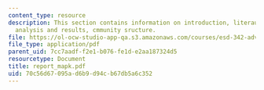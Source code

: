 ```yaml
---
content_type: resource
description: This section contains information on introduction, literaure review,
  analysis and results, cmmunity sructure.
file: https://ol-ocw-studio-app-qa.s3.amazonaws.com/courses/esd-342-advanced-system-architecture-spring-2006/70c56d67095ad6b9d94cb67db5a6c352_report_mapk.pdf
file_type: application/pdf
parent_uid: 7cc7aadf-f2e1-b076-fe1d-e2aa187324d5
resourcetype: Document
title: report_mapk.pdf
uid: 70c56d67-095a-d6b9-d94c-b67db5a6c352
---
```

